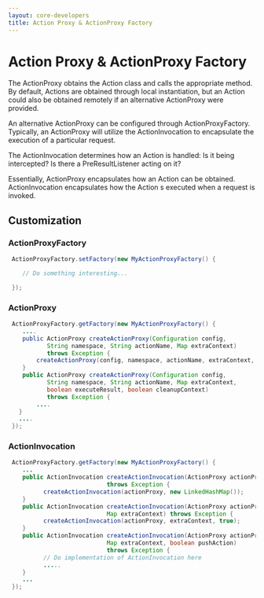 ```yaml
---
layout: core-developers
title: Action Proxy & ActionProxy Factory
---
```


# Action Proxy & ActionProxy Factory

The ActionProxy obtains the Action class and calls the appropriate method. By default, Actions are obtained through 
local instantiation, but an Action could also be obtained remotely if an alternative ActionProxy were provided.

An alternative ActionProxy can be configured through ActionProxyFactory. Typically, an ActionProxy will utilize 
the ActionInvocation to encapsulate the execution of a particular request.

The ActionInvocation determines how an Action is handled: Is it being intercepted?  Is there a PreResultListener 
acting on it?

Essentially, ActionProxy encapsulates how an Action can be obtained. ActionInvocation encapsulates how the Action 
s executed when a request is invoked.

## Customization

### ActionProxyFactory


```java
 ActionProxyFactory.setFactory(new MyActionProxyFactory() {

    // Do something interesting...

 });
```

### ActionProxy

````java
 ActionProxyFactory.getFactory(new MyActionProxyFactory() {
    ....
    public ActionProxy createActionProxy(Configuration config,
           String namespace, String actionName, Map extraContext)
           throws Exception {
        createActionProxy(config, namespace, actionName, extraContext, true);
    }
    public ActionProxy createActionProxy(Configuration config,
           String namespace, String actionName, Map extraContext,
           boolean executeResult, boolean cleanupContext)
           throws Exception {
        ....
   }
   ....
 });
````

### ActionInvocation

```java
 ActionProxyFactory.getFactory(new MyActionProxyFactory() {
    ...
    public ActionInvocation createActionInvocation(ActionProxy actionProxy)
                            throws Exception {
          createActionInvocation(actionProxy, new LinkedHashMap());
    }
    public ActionInvocation createActionInvocation(ActionProxy actionProxy,
                            Map extraContext) throws Exception {
          createActionInvocation(actionProxy, extraContext, true);
    }
    public ActionInvocation createActionInvocation(ActionProxy actionProxy,
                            Map extraContext, boolean pushAction)
                            throws Exception {
          // Do implementation of ActionInvocation here
          .....
    }
    ...
 });
```
